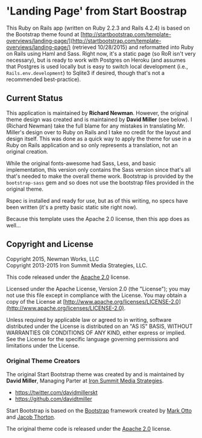 # 'Landing Page' from Start Boostrap

This Ruby on Rails app (written on Ruby 2.2.3 and Rails 4.2.4) is based on the Bootstrap theme found at [http://startbootstrap.com/template-overviews/landing-page/](http://startbootstrap.com/template-overviews/landing-page/) (retrieved 10/28/2015) and reformatted into Ruby on Rails using Haml and Sass.  Right now, it's a static page (so RoR isn't very necessary), but is ready to work with Postgres on Heroku (and assumes that Postgres is used locally but is easy to switch local development (i.e., `Rails.env.development`) to Sqlite3 if desired, though that's not a recommended best-practice).

## Current Status

This application is maintained by **Richard Newman**.   However, the original theme design was created and is maintained by **David Miller** (see below).   I (Richard Newman) take the full blame for any mistakes in translating Mr. Miller's design over to Ruby on Rails and I take no credit for the layout and design itself.  This was done as a quick way to apply the theme for use in a Ruby on Rails application and so only represents a translation, not an original creation.

While the original fonts-awesome had Sass, Less, and basic implementation, this version only contains the Sass version since that's all that's needed to make the overall theme work.   Bootstrap is provided by the `bootstrap-sass` gem and so does not use
the bootstrap files provided in the original theme.

Rspec is installed and ready for use, but as of this writing, no specs have been written (it's a pretty basic static site right now).

Because this template uses the Apache 2.0 license, then this app does as well...

## Copyright and License
Copyright 2015, Newman Works, LLC    
Copyright 2013-2015 Iron Summit Media Strategies, LLC.

This code released under the [Apache 2.0](https://github.com/rdnewman/start_bootstrap_landing_page/blob/master/LICENSE) license.

Licensed under the Apache License, Version 2.0 (the "License"); you may not use this file except in compliance with the License. You may obtain a copy of the License at [http://www.apache.org/licenses/LICENSE-2.0](http://www.apache.org/licenses/LICENSE-2.0).

Unless required by applicable law or agreed to in writing, software distributed under the License is distributed on an "AS IS" BASIS, WITHOUT WARRANTIES OR CONDITIONS OF ANY KIND, either express or implied.
See the License for the specific language governing permissions and limitations under the License.

### Original Theme Creators

The original Start Bootstrap theme was created by and is maintained by **David Miller**, Managing Parter at [Iron Summit Media Strategies](http://www.ironsummitmedia.com/).

* https://twitter.com/davidmillerskt
* https://github.com/davidtmiller

Start Bootstrap is based on the [Bootstrap](http://getbootstrap.com/) framework created by [Mark Otto](https://twitter.com/mdo) and [Jacob Thorton](https://twitter.com/fat).

The original theme code is released under the [Apache 2.0](https://github.com/IronSummitMedia/startbootstrap-landing-page/blob/gh-pages/LICENSE) license.
